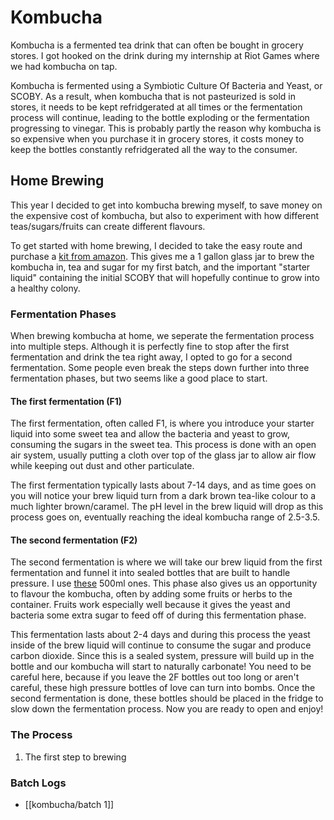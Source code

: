 # Kombucha
Kombucha is a fermented tea drink that can often be bought in grocery stores. I got hooked on the drink during my internship at Riot Games where we had kombucha on tap.

Kombucha is fermented using a Symbiotic Culture Of Bacteria and Yeast, or SCOBY. As a result, when kombucha that is not pasteurized is sold in stores, it needs to be kept refridgerated at all times or the fermentation process will continue, leading to the bottle exploding or the fermentation progressing to vinegar. This is probably partly the reason why kombucha is so expensive when you purchase it in grocery stores, it costs money to keep the bottles constantly refridgerated all the way to the consumer.

## Home Brewing
This year I decided to get into kombucha brewing myself, to save money on the expensive cost of kombucha, but also to experiment with how different teas/sugars/fruits can create different flavours.

To get started with home brewing, I decided to take the easy route and purchase a [kit from amazon](https://www.amazon.ca/Kombucha-Home-Brew-Kit-Delicious/dp/B07GPZXX5G). This gives me a 1 gallon glass jar to brew the kombucha in, tea and sugar for my first batch, and the important "starter liquid" containing the initial SCOBY that will hopefully continue to grow into a healthy colony.

### Fermentation Phases
When brewing kombucha at home, we seperate the fermentation process into multiple steps. Although it is perfectly fine to stop after the first fermentation and drink the tea right away, I opted to go for a second fermentation. Some people even break the steps down further into three fermentation phases, but two seems like a good place to start.

#### The first fermentation (F1)
The first fermentation, often called F1, is where you introduce your starter liquid into some sweet tea and allow the bacteria and yeast to grow, consuming the sugars in the sweet tea. This process is done with an open air system, usually putting a cloth over top of the glass jar to allow air flow while keeping out dust and other particulate.

The first fermentation typically lasts about 7-14 days, and as time goes on you will notice your brew liquid turn from a dark brown tea-like colour to a much lighter brown/caramel. The pH level in the brew liquid will drop as this process goes on, eventually reaching the ideal kombucha range of 2.5-3.5.

#### The second fermentation (F2)
The second fermentation is where we will take our brew liquid from the first fermentation and funnel it into sealed bottles that are built to handle pressure. I use [these](https://www.amazon.ca/gp/product/B01N1RL153/) 500ml ones. This phase also gives us an opportunity to flavour the kombucha, often by adding some fruits or herbs to the container. Fruits work especially well because it gives the yeast and bacteria some extra sugar to feed off of during this fermentation phase.

This fermentation lasts about 2-4 days and during this process the yeast inside of the brew liquid will continue to consume the sugar and produce carbon dioxide. Since this is a sealed system, pressure will build up in the bottle and our kombucha will start to naturally carbonate! You need to be careful here, because if you leave the 2F bottles out too long or aren't careful, these high pressure bottles of love can turn into bombs. Once the second fermentation is done, these bottles should be placed in the fridge to slow down the fermentation process. Now you are ready to open and enjoy!

### The Process
1. The first step to brewing


### Batch Logs
- [[kombucha/batch 1]]